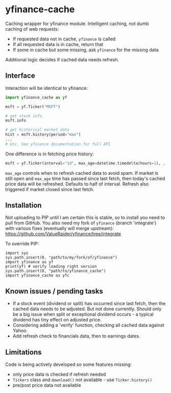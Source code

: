 # yfinance-cache
Caching wrapper for yfinance module. Intelligent caching, not dumb caching of web requests:
- If requested data not in cache, `yfinance` is called
- If all requested data is in cache, return that
- If some in cache but some missing, ask `yfinance` for the missing data

Additional logic decides if cached data needs refresh.

## Interface
Interaction will be identical to yfinance:

```python
import yfinance_cache as yf

msft = yf.Ticker("MSFT")

# get stock info
msft.info

# get historical market data
hist = msft.history(period="max")
...
# etc. See yfinance documentation for full API
```

One difference is in fetching price history:
```python
msft = yf.Ticker(interval="1d", max_age=datetime.timedelta(hours=1), ...)
```
`max_age` controls when to refresh cached data to avoid spam. If market is still open and `max_age` time has passed since last fetch, then today's cached price data will be refreshed. 
Defaults to half of interval. Refresh also triggered if market closed since last fetch.

## Installation

Not uploading to PIP until I am certain this is stable, so to install you need to pull from GitHub.
You also need my fork of `yfinance` (branch 'integrate') with various fixes (eventually will merge upstream): https://github.com/ValueRaider/yfinance/tree/integrate

To override PIP:
```
import sys
sys.path.insert(0, "path/to/my/fork/of/yfinance")
import yfinance as yf
print(yf) # verify loading right version
sys.path.insert(0, "path/to/yfinance_cache")
import yfinance_cache as yfc
```

## Known issues / pending tasks

- If a stock event (dividend or split) has occurred since last fetch, then the cached data needs to be adjusted. But not done currently. Should only be a big issue when split or exceptional dividend occurs - a typical dividend has tiny effect on adjusted price.
- Considering adding a 'verify' function, checking all cached data against Yahoo.
- Add refresh check to financials data, then to earnings dates.

## Limitations

Code is being actively developed so some features missing:

- only price data is checked if refresh needed
- `Tickers` class and `download()` not available - use `Ticker.history()`
- pre/post price data not available
